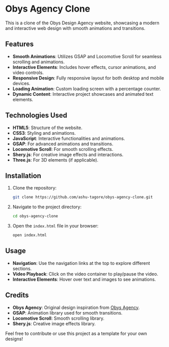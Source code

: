 # Obys Agency Clone

This is a clone of the Obys Design Agency website, showcasing a modern and interactive web design with smooth animations and transitions.

## Features

- **Smooth Animations**: Utilizes GSAP and Locomotive Scroll for seamless scrolling and animations.
- **Interactive Elements**: Includes hover effects, cursor animations, and video controls.
- **Responsive Design**: Fully responsive layout for both desktop and mobile devices.
- **Loading Animation**: Custom loading screen with a percentage counter.
- **Dynamic Content**: Interactive project showcases and animated text elements.

## Technologies Used

- **HTML5**: Structure of the website.
- **CSS3**: Styling and animations.
- **JavaScript**: Interactive functionalities and animations.
- **GSAP**: For advanced animations and transitions.
- **Locomotive Scroll**: For smooth scrolling effects.
- **Shery.js**: For creative image effects and interactions.
- **Three.js**: For 3D elements (if applicable).

## Installation

1. Clone the repository:
   ```bash
   git clone https://github.com/ashu-tagore/obys-agency-clone.git
   ```

2. Navigate to the project directory:
   ```bash
   cd obys-agency-clone
   ```

3. Open the `index.html` file in your browser:
   ```bash
   open index.html
   ```

## Usage

- **Navigation**: Use the navigation links at the top to explore different sections.
- **Video Playback**: Click on the video container to play/pause the video.
- **Interactive Elements**: Hover over text and images to see animations.

## Credits

- **Obys Agency**: Original design inspiration from [Obys Agency](https://obys.agency/).
- **GSAP**: Animation library used for smooth transitions.
- **Locomotive Scroll**: Smooth scrolling library.
- **Shery.js**: Creative image effects library.

Feel free to contribute or use this project as a template for your own designs!

